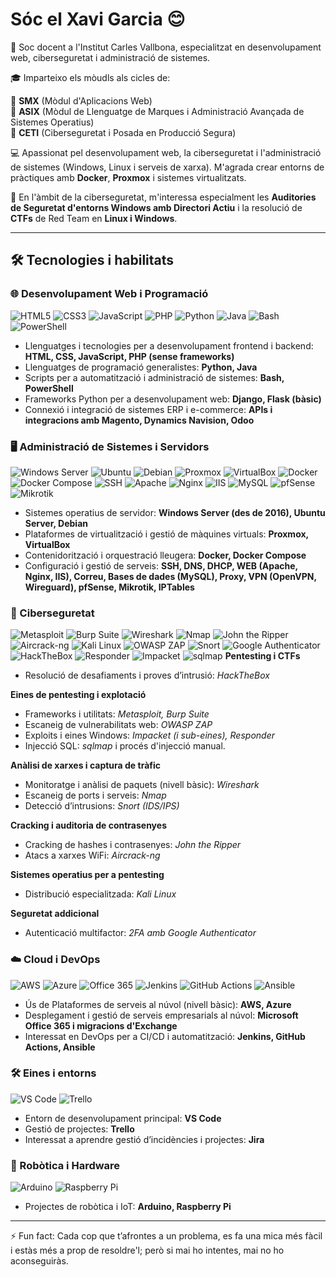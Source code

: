 # Sóc el Xavi Garcia 😊

🏫 Soc docent a l'Institut Carles Vallbona, especialitzat en desenvolupament web, ciberseguretat i administració de sistemes.

🎓 Imparteixo els mòudls als cicles de:

🔹 **SMX** (Mòdul d'Aplicacions Web)  
🔹 **ASIX** (Mòdul de Llenguatge de Marques i Administració Avançada de Sistemes Operatius)  
🔹 **CETI** (Ciberseguretat i Posada en Producció Segura)

💻 Apassionat pel desenvolupament web, la ciberseguretat i l'administració de sistemes (Windows, Linux i serveis de xarxa). M'agrada crear entorns de pràctiques amb **Docker**, **Proxmox** i sistemes virtualitzats.

🔐 En l'àmbit de la ciberseguretat, m'interessa especialment les **Auditories de Seguretat d'entorns Windows amb Directori Actiu** i la resolució de **CTFs** de Red Team en **Linux i Windows**.

---

## 🛠️ Tecnologies i habilitats

### 🌐 Desenvolupament Web i Programació
![HTML5](https://img.shields.io/badge/HTML5-E34F26?style=for-the-badge&logo=html5&logoColor=white)
![CSS3](https://img.shields.io/badge/CSS3-1572B6?style=for-the-badge&logo=css3&logoColor=white)
![JavaScript](https://img.shields.io/badge/JavaScript-F7DF1E?style=for-the-badge&logo=javascript&logoColor=black)
![PHP](https://img.shields.io/badge/PHP-777BB4?style=for-the-badge&logo=php&logoColor=white)
![Python](https://img.shields.io/badge/Python-3776AB?style=for-the-badge&logo=python&logoColor=white)
![Java](https://img.shields.io/badge/Java-007396?style=for-the-badge&logo=java&logoColor=white)
![Bash](https://img.shields.io/badge/Bash-4EAA25?style=for-the-badge&logo=gnu-bash&logoColor=white)
![PowerShell](https://img.shields.io/badge/PowerShell-012456?style=for-the-badge&logo=powershell&logoColor=white)
- Llenguatges i tecnologies per a desenvolupament frontend i backend: **HTML, CSS, JavaScript, PHP (sense frameworks)**
- Llenguatges de programació generalistes: **Python, Java**
- Scripts per a automatització i administració de sistemes: **Bash, PowerShell**
- Frameworks Python per a desenvolupament web: **Django, Flask (bàsic)**
- Connexió i integració de sistemes ERP i e-commerce: **APIs i integracions amb Magento, Dynamics Navision, Odoo**

### 🖥️ Administració de Sistemes i Servidors  
![Windows Server](https://img.shields.io/badge/Windows_Server-0078D6?style=for-the-badge&logo=windowsserver&logoColor=white)
![Ubuntu](https://img.shields.io/badge/Ubuntu-E95420?style=for-the-badge&logo=ubuntu&logoColor=white)
![Debian](https://img.shields.io/badge/Debian-A81D33?style=for-the-badge&logo=debian&logoColor=white)
![Proxmox](https://img.shields.io/badge/Proxmox-E01A4F?style=for-the-badge&logo=proxmox&logoColor=white)
![VirtualBox](https://img.shields.io/badge/VirtualBox-183A61?style=for-the-badge&logo=virtualbox&logoColor=white)
![Docker](https://img.shields.io/badge/Docker-2496ED?style=for-the-badge&logo=docker&logoColor=white)
![Docker Compose](https://img.shields.io/badge/Docker_Compose-2496ED?style=for-the-badge&logo=docker&logoColor=white)
![SSH](https://img.shields.io/badge/SSH-000000?style=for-the-badge&logo=ssh&logoColor=white)
![Apache](https://img.shields.io/badge/Apache_HTTP_Server-CA1F1F?style=for-the-badge&logo=apache&logoColor=white)
![Nginx](https://img.shields.io/badge/nginx-009639?style=for-the-badge&logo=nginx&logoColor=white)
![IIS](https://img.shields.io/badge/IIS-68217A?style=for-the-badge&logo=internet-information-services&logoColor=white)
![MySQL](https://img.shields.io/badge/MySQL-4479A1?style=for-the-badge&logo=mysql&logoColor=white)
![pfSense](https://img.shields.io/badge/pfSense-4E5A6C?style=for-the-badge&logo=pfsense&logoColor=white)
![Mikrotik](https://img.shields.io/badge/MikroTik-ED1C24?style=for-the-badge&logo=mikrotik&logoColor=white)
- Sistemes operatius de servidor: **Windows Server (des de 2016), Ubuntu Server, Debian**
- Plataformes de virtualització i gestió de màquines virtuals: **Proxmox, VirtualBox**
- Contenidorització i orquestració lleugera: **Docker, Docker Compose**
- Configuració i gestió de serveis: **SSH, DNS, DHCP, WEB (Apache, Nginx, IIS), Correu, Bases de dades (MySQL), Proxy, VPN (OpenVPN, Wireguard), pfSense, Mikrotik, IPTables**

### 🔐 Ciberseguretat  
![Metasploit](https://img.shields.io/badge/Metasploit-CE3534?style=for-the-badge&logo=metasploit&logoColor=white)
![Burp Suite](https://img.shields.io/badge/Burp_Suite-CE3434?style=for-the-badge&logo=burpsuite&logoColor=white)
![Wireshark](https://img.shields.io/badge/Wireshark-0581C4?style=for-the-badge&logo=wireshark&logoColor=white)
![Nmap](https://img.shields.io/badge/Nmap-7B0051?style=for-the-badge&logo=nmap&logoColor=white)
![John the Ripper](https://img.shields.io/badge/John_the_Ripper-000000?style=for-the-badge&logo=hashicorp&logoColor=white)
![Aircrack-ng](https://img.shields.io/badge/Aircrack--ng-005AAB?style=for-the-badge&logo=airbnb&logoColor=white)
![Kali Linux](https://img.shields.io/badge/Kali_Linux-557C94?style=for-the-badge&logo=kalilinux&logoColor=white)
![OWASP ZAP](https://img.shields.io/badge/OWASP_ZAP-5B9DEF?style=for-the-badge&logo=owasp&logoColor=white)
![Snort](https://img.shields.io/badge/Snort-0078D7?style=for-the-badge&logo=snort&logoColor=white)
![Google Authenticator](https://img.shields.io/badge/Google_Authenticator-4285F4?style=for-the-badge&logo=googleauthenticator&logoColor=white)
![HackTheBox](https://img.shields.io/badge/HackTheBox-000000?style=for-the-badge&logo=hackthebox&logoColor=green)
![Responder](https://img.shields.io/badge/Responder-008080?style=for-the-badge&logo=windows&logoColor=white)
![Impacket](https://img.shields.io/badge/Impacket-008080?style=for-the-badge&logo=python&logoColor=white)
![sqlmap](https://img.shields.io/badge/sqlmap-CC2927?style=for-the-badge&logo=mysql&logoColor=white)
**Pentesting i CTFs**  
- Resolució de desafiaments i proves d’intrusió: *HackTheBox*

**Eines de pentesting i explotació**  
- Frameworks i utilitats: *Metasploit, Burp Suite*  
- Escaneig de vulnerabilitats web: *OWASP ZAP*  
- Exploits i eines Windows: *Impacket (i sub-eines), Responder*  
- Injecció SQL: *sqlmap* i procés d'injecció manual.

**Anàlisi de xarxes i captura de tràfic**  
- Monitoratge i anàlisi de paquets (nivell bàsic): *Wireshark*  
- Escaneig de ports i serveis: *Nmap*  
- Detecció d’intrusions: *Snort (IDS/IPS)*

**Cracking i auditoria de contrasenyes**  
- Cracking de hashes i contrasenyes: *John the Ripper*  
- Atacs a xarxes WiFi: *Aircrack-ng*

**Sistemes operatius per a pentesting**  
- Distribució especialitzada: *Kali Linux*

**Seguretat addicional**  
- Autenticació multifactor: *2FA amb Google Authenticator*

### ☁️ Cloud i DevOps  
![AWS](https://img.shields.io/badge/AWS-232F3E?style=for-the-badge&logo=amazonaws&logoColor=white)
![Azure](https://img.shields.io/badge/Microsoft_Azure-0089D6?style=for-the-badge&logo=microsoftazure&logoColor=white)
![Office 365](https://img.shields.io/badge/Microsoft_365-D83B01?style=for-the-badge&logo=microsoftoffice&logoColor=white)
![Jenkins](https://img.shields.io/badge/Jenkins-D24939?style=for-the-badge&logo=jenkins&logoColor=white)
![GitHub Actions](https://img.shields.io/badge/GitHub_Actions-2088FF?style=for-the-badge&logo=githubactions&logoColor=white)
![Ansible](https://img.shields.io/badge/Ansible-EE0000?style=for-the-badge&logo=ansible&logoColor=white)
- Ús de Plataformes de serveis al núvol (nivell bàsic): **AWS, Azure**
- Desplegament i gestió de serveis empresarials al núvol: **Microsoft Office 365 i migracions d'Exchange**
- Interessat en DevOps per a CI/CD i automatització: **Jenkins, GitHub Actions, Ansible**

### 🛠️ Eines i entorns  
![VS Code](https://img.shields.io/badge/Visual_Studio_Code-007ACC?style=for-the-badge&logo=visualstudiocode&logoColor=white)
![Trello](https://img.shields.io/badge/Trello-0079BF?style=for-the-badge&logo=trello&logoColor=white)
- Entorn de desenvolupament principal: **VS Code**
- Gestió de projectes: **Trello**
- Interessat a aprendre gestió d’incidències i projectes: **Jira**

### 🤖 Robòtica i Hardware  
![Arduino](https://img.shields.io/badge/Arduino-00979D?style=for-the-badge&logo=arduino&logoColor=white)
![Raspberry Pi](https://img.shields.io/badge/Raspberry_Pi-A22846?style=for-the-badge&logo=raspberrypi&logoColor=white)
- Projectes de robòtica i IoT: **Arduino, Raspberry Pi**

---

⚡ Fun fact: Cada cop que t’afrontes a un problema, es fa una mica més fàcil i estàs més a prop de resoldre'l; però si mai ho intentes, mai no ho aconseguiràs.
